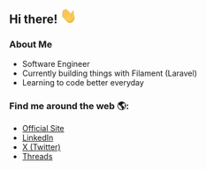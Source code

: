 <!-- <p align="center">
  <a href="#">
    <img align="center" width="280" src="https://raw.githubusercontent.com/RanaMoizHaider/RanaMoizHaider/master/images/signature.png" />
  </a>
  <a href="#">
    <img align="center" width="510" src="https://raw.githubusercontent.com/RanaMoizHaider/RanaMoizHaider/master/gifs/banner.gif" />
  </a>
</p> -->

<!--   <p align="center">
  <a href="https://github.com/RanaMoizHaider#choose-pinned-repositories">
    <img
      align="center"
      src="https://github-readme-stats.vercel.app/api/top-langs/?username=RanaMoizHaider&layout=compact"
    />
  </a>
  <a href="https://github.com/RanaMoizHaider/storefront">
    <img
      align="center"
      height="165"
      src="https://github-readme-stats.vercel.app/api/pin/?username=RanaMoizHaider&repo=storefront"
    />
  </a>
</p> -->

## Hi there! <img src="https://raw.githubusercontent.com/RanaMoizHaider/RanaMoizHaider/master/gifs/Hi.gif" width="30px"></h2>

### About Me

- Software Engineer
- Currently building things with Filament (Laravel)
- Learning to code better everyday

### Find me around the web 🌎:

- <a href="https://RanaMoizHaider.com">Official Site</a>
- <a href="https://www.linkedin.com/in/RanaMoizHaider/">LinkedIn</a>
- <a href="https://www.x.com/RanaMoizHaider">X (Twitter)</a>
- <a href="https://www.threads.net/RanaMoizHaider">Threads</a>
